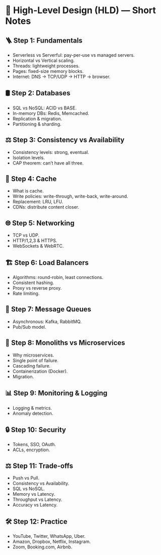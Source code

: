 # 🌟 High-Level Design (HLD) — Short Notes

## 🪜 Step 1: Fundamentals

* Serverless vs Serverful: pay-per-use vs managed servers.
* Horizontal vs Vertical scaling.
* Threads: lightweight processes.
* Pages: fixed-size memory blocks.
* Internet: DNS → TCP/UDP → HTTP → browser.

## 🛢 Step 2: Databases

* SQL vs NoSQL: ACID vs BASE.
* In-memory DBs: Redis, Memcached.
* Replication & migration.
* Partitioning & sharding.

## ⚖ Step 3: Consistency vs Availability

* Consistency levels: strong, eventual.
* Isolation levels.
* CAP theorem: can’t have all three.

## 🧠 Step 4: Cache

* What is cache.
* Write policies: write-through, write-back, write-around.
* Replacement: LRU, LFU.
* CDNs: distribute content closer.

## 🌐 Step 5: Networking

* TCP vs UDP.
* HTTP/1,2,3 & HTTPS.
* WebSockets & WebRTC.

## 🏗 Step 6: Load Balancers

* Algorithms: round-robin, least connections.
* Consistent hashing.
* Proxy vs reverse proxy.
* Rate limiting.

## 📨 Step 7: Message Queues

* Asynchronous: Kafka, RabbitMQ.
* Pub/Sub model.

## 🧩 Step 8: Monoliths vs Microservices

* Why microservices.
* Single point of failure.
* Cascading failure.
* Containerization (Docker).
* Migration.

## 📊 Step 9: Monitoring & Logging

* Logging & metrics.
* Anomaly detection.

## 🔒 Step 10: Security

* Tokens, SSO, OAuth.
* ACLs, encryption.

## ⚖ Step 11: Trade-offs

* Push vs Pull.
* Consistency vs Availability.
* SQL vs NoSQL.
* Memory vs Latency.
* Throughput vs Latency.
* Accuracy vs Latency.

## 🛠 Step 12: Practice

* YouTube, Twitter, WhatsApp, Uber.
* Amazon, Dropbox, Netflix, Instagram.
* Zoom, Booking.com, Airbnb.
